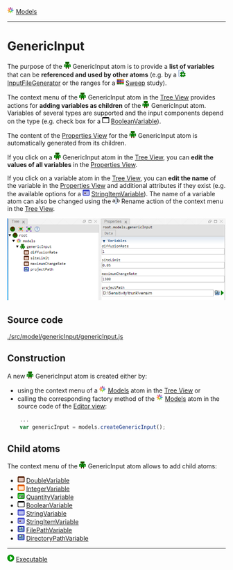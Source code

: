![](../../../../icons/models.png) [Models](../models.md)

----

# GenericInput

The purpose of the ![](../../../../icons/genericInput.png) GenericInput atom is to provide a **list of variables** that can be **referenced and used by other atoms** (e.g. by a ![](../../../../icons/inputFile.png) [InputFileGenerator](../../model/inputFileGenerator/inputFileGenerator.md) or the ranges for a ![](../../../../icons/sweep.png) [Sweep](../../study/sweep/sweep.md) study). 

The context menu of the ![](../../../../icons/genericInput.png) GenericInput atom in the [Tree View](../../../views/treeView.md) provides actions for **adding variables as children** of the ![](../../../../icons/genericInput.png) GenericInput atom. Variables of several types are supported and the input components depend on the type (e.g. check box for a ![](../../../../icons/booleanVariable.png) [BooleanVariable](../../variable/field/booleanVariable.md)).

The content of the [Properties View](../../../views/propertiesView.md) for the ![](../../../../icons/genericInput.png) GenericInput atom is automatically generated from its children. 

If you click on a ![](../../../../icons/genericInput.png) GenericInput atom in the [Tree View](../../../views/treeView.md), you can **edit the values of all variables** in the [Properties View](../../../views/propertiesView.md). 

If you click on a variable atom in the [Tree View](../../../views/treeView.md), you can **edit the name** of the variable in the [Properties View](../../../views/propertiesView.md) and additional attributes if they exist (e.g. the available options for a ![](../../../../icons/stringItemVariable.png) [StringItemVariable](../../variable/field/stringItemVariable.md)). The name of a variable atom can also be changed using the ![](../../../../icons/rename.png) Rename action of the context menu in the [Tree View](../../../views/treeView.md).

![](../../../images/generic_input.png)

## Source code

[./src/model/genericInput/genericInput.js](../../../../src/model/genericInput/genericInput.js)
		
## Construction
		
A new ![](../../../../icons/genericInput.png) GenericInput atom is created either by: 

* using the context menu of a ![](../../../../icons/models.png) [Models](../models.md) atom in the [Tree View](../../../views/treeView.md) or
* calling the corresponding factory method of the ![](../../../../icons/models.png) [Models](../models.md) atom in the source code of the [Editor view](../../../views/editorView.md):

```javascript
    ...
    var genericInput = models.createGenericInput();	     
```

## Child atoms
		
The context menu of the ![](../../../../icons/genericInput.png) GenericInput atom allows to add child atoms: 

* ![](../../../../icons/doubleVariable.png) [DoubleVariable](../../variable/field/doubleVariable.md)
* ![](../../../../icons/integerVariable.png) [IntegerVariable](../../variable/field/integerVariable.md)
* ![](../../../../icons/quantityVariable.png) [QuantityVariable](../../variable/field/quantityVariable.md)
* ![](../../../../icons/booleanVariable.png) [BooleanVariable](../../variable/field/booleanVariable.md)
* ![](../../../../icons/stringVariable.png) [StringVariable](../../variable/field/stringVariable.md)
* ![](../../../../icons/stringItemVariable.png) [StringItemVariable](../../variable/field/stringItemVariable.md)
* ![](../../../../icons/filePathVariable.png) [FilePathVariable](../../variable/field/filePathVariable.md)
* ![](../../../../icons/directoryPathVariable.png) [DirectoryPathVariable](../../variable/field/directoryPathVariable.md)

----

![](../../../../icons/run.png) [Executable](../executable/executable.md)

